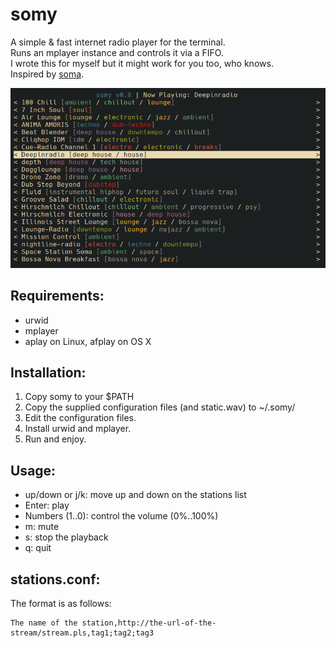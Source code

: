 # somy

A simple & fast internet radio player for the terminal.  
Runs an mplayer instance and controls it via a FIFO.  
I wrote this for myself but it might work for you too, who knows.  
Inspired by [soma](http://www.dawoodfall.net/slackbuilds/noversion/soma).

![a screenshot](https://github.com/kamiheku/somy/raw/master/screenshot.png)

## Requirements:

- urwid
- mplayer
- aplay on Linux, afplay on OS X

## Installation:

1. Copy somy to your $PATH
2. Copy the supplied configuration files (and static.wav) to ~/.somy/
3. Edit the configuration files.
4. Install urwid and mplayer.
5. Run and enjoy.

## Usage:

- up/down or j/k: move up and down on the stations list
- Enter: play
- Numbers (1..0): control the volume (0%..100%)
- m: mute
- s: stop the playback
- q: quit

## stations.conf:

The format is as follows:

```
The name of the station,http://the-url-of-the-stream/stream.pls,tag1;tag2;tag3
```
